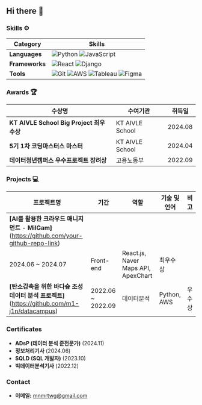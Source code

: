 ## Hi there 👋


### **Skills** ⚙️

| **Category**     | **Skills**                                                                                       |
|-------------------|-------------------------------------------------------------------------------------------------|
| **Languages**     | ![Python](https://img.shields.io/badge/Python-3776AB?style=flat-square&logo=python&logoColor=white) ![JavaScript](https://img.shields.io/badge/JavaScript-F7DF1E?style=flat-square&logo=javascript&logoColor=black) |
| **Frameworks**    | ![React](https://img.shields.io/badge/React-61DAFB?style=flat-square&logo=react&logoColor=black) ![Django](https://img.shields.io/badge/Django-092E20?style=flat-square&logo=django&logoColor=white)       |
| **Tools**         | ![Git](https://img.shields.io/badge/Git-F05032?style=flat-square&logo=git&logoColor=white) ![AWS](https://img.shields.io/badge/AWS-232F3E?style=flat-square&logo=amazon-aws&logoColor=white) ![Tableau](https://img.shields.io/badge/Tableau-E97627?style=flat-square&logo=tableau&logoColor=white) ![Figma](https://img.shields.io/badge/Figma-F24E1E?style=flat-square&logo=figma&logoColor=white) |


### **Awards** 🏆

| 수상명                                   | 수여기관               | 취득일     |
|---------------------------------------|--------------------|---------|
| **KT AIVLE School Big Project 최우수상** | KT AIVLE School    | 2024.08 |
| **5기 1차 코딩마스터스 마스터**             | KT AIVLE School    | 2024.04 |
| **데이터청년캠퍼스 우수프로젝트 장려상**             | 고용노동부    | 2022.09 |



### **Projects** 💻

| 프로젝트명                               | 기간                | 역할         | 기술 및 언어                   | 비고                          |
|-------------------------------------|-------------------|------------|--------------------------|-----------------------------|
| **[AI를 활용한 크라우드 매니지먼트 - MilGam]**(https://github.com/your-github-repo-link)
 | 2024.06 ~ 2024.07 | Front-end | React.js, Naver Maps API, ApexChart | 최우수상                 |
| **[탄소감축을 위한 바다숲 조성 데이터 분석 프로젝트]**(https://github.com/m1-j1n/datacampus)               | 2022.06 ~ 2022.09 | 데이터분석      | Python, AWS          | 우수상  |


### **Certificates**
- **ADsP (데이터 분석 준전문가)** (2024.11)
- **정보처리기사** (2024.06)
- **SQLD (SQL 개발자)** (2023.10)
- **빅데이터분석기사** (2022.12)


### **Contact**
- **이메일:** [mnmrtwg@gmail.com](mailto:mnmrtwg@gmail.com)

